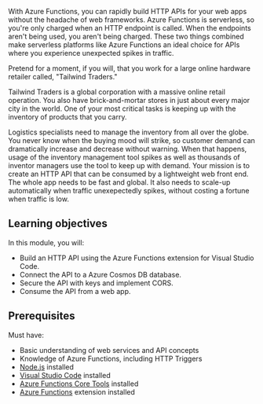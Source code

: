 With Azure Functions, you can rapidly build HTTP APIs for your web apps without the headache of web frameworks. Azure Functions is serverless, so you're only charged when an HTTP endpoint is called. When the endpoints aren't being used, you aren't being charged. These two things combined make serverless platforms like Azure Functions an ideal choice for APIs where you experience unexpected spikes in traffic.

Pretend for a moment, if you will, that you work for a large online hardware retailer called, "Tailwind Traders."

Tailwind Traders is a global corporation with a massive online retail operation. You also have brick-and-mortar stores in just about every major city in the world. One of your most critical tasks is keeping up with the inventory of products that you carry.

Logistics specialists need to manage the inventory from all over the globe. You never know when the buying mood will strike, so customer demand can dramatically increase and decrease without warning. When that happens, usage of the inventory management tool spikes as well as thousands of inventor managers use the tool to keep up with demand. Your mission is to create an HTTP API that can be consumed by a lightweight web front end. The whole app needs to be fast and global. It also needs to scale-up automatically when traffic unexepectedly spikes, without costing a fortune when traffic is low.

## Learning objectives

In this module, you will:

- Build an HTTP API using the Azure Functions extension for Visual Studio Code.
- Connect the API to a Azure Cosmos DB database.
- Secure the API with keys and implement CORS.
- Consume the API from a web app.

## Prerequisites

Must have:

- Basic understanding of web services and API concepts
- Knowledge of Azure Functions, including HTTP Triggers
- [Node.js](https://nodejs.org/en/) installed
- [Visual Studio Code](https://code.visualstudio.com/) installed
- [Azure Functions Core Tools](https://github.com/Azure/azure-functions-core-tools) installed
- [Azure Functions](https://marketplace.visualstudio.com/items?itemName=ms-azuretools.vscode-azurefunctions) extension installed
